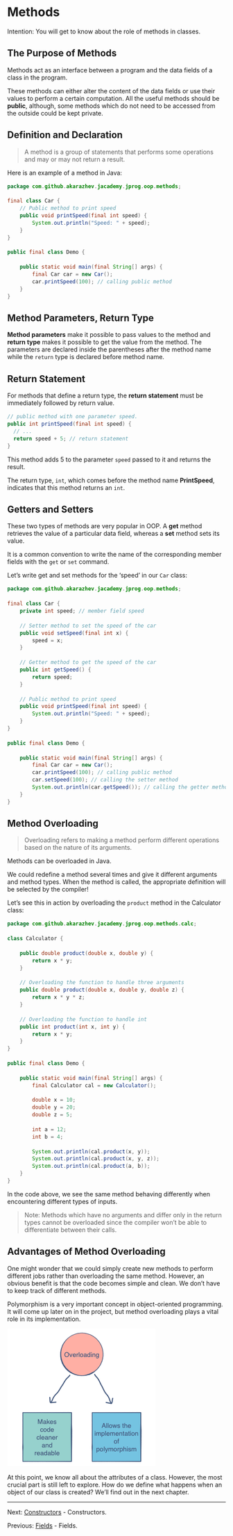 # Methods

Intention: You will get to know about the role of methods in classes.

## The Purpose of Methods

Methods act as an interface between a program and the data fields of a class in the program.

These methods can either alter the content of the data fields or use their values to perform a certain computation. 
All the useful methods should be <b>public</b>, although, some methods which do not need to be accessed from the outside 
could be kept private.

## Definition and Declaration

> A method is a group of statements that performs some operations and may or may not return a result.

Here is an example of a method in Java:

```java
package com.github.akarazhev.jacademy.jprog.oop.methods;

final class Car {
    // Public method to print speed
    public void printSpeed(final int speed) {
        System.out.println("Speed: " + speed);
    }
}

public final class Demo {

    public static void main(final String[] args) {
        final Car car = new Car();
        car.printSpeed(100); // calling public method
    }
}
```

## Method Parameters, Return Type

<b>Method parameters</b> make it possible to pass values to the method and <b>return type</b> makes it possible 
to get the value from the method. The parameters are declared inside the parentheses after the method name while 
the `return` type is declared before method name.

## Return Statement

For methods that define a return type, the <b>return statement</b> must be immediately followed by return value.

```java
// public method with one parameter speed.
public int printSpeed(final int speed) {
  // ...
  return speed + 5; // return statement
}
```

This method adds 5 to the parameter `speed` passed to it and returns the result.

The return type, `int`, which comes before the method name <b>PrintSpeed</b>, indicates that this method returns an `int`.

## Getters and Setters

These two types of methods are very popular in OOP. A <b>get</b> method retrieves the value of a particular data field, 
whereas a <b>set</b> method sets its value.

It is a common convention to write the name of the corresponding member fields with the `get` or `set` command.

Let’s write get and set methods for the ‘speed’ in our `Car` class:

```java
package com.github.akarazhev.jacademy.jprog.oop.methods;

final class Car {
    private int speed; // member field speed

    // Setter method to set the speed of the car
    public void setSpeed(final int x) {
        speed = x;
    }

    // Getter method to get the speed of the car
    public int getSpeed() {
        return speed;
    }

    // Public method to print speed
    public void printSpeed(final int speed) {
        System.out.println("Speed: " + speed);
    }
}

public final class Demo {

    public static void main(final String[] args) {
        final Car car = new Car();
        car.printSpeed(100); // calling public method
        car.setSpeed(100); // calling the setter method
        System.out.println(car.getSpeed()); // calling the getter method
    }
}
```

## Method Overloading

> Overloading refers to making a method perform different operations based on the nature of its arguments.

Methods can be overloaded in Java.

We could redefine a method several times and give it different arguments and method types. When the method is called, 
the appropriate definition will be selected by the compiler!

Let’s see this in action by overloading the `product` method in the Calculator class:

```java
package com.github.akarazhev.jacademy.jprog.oop.methods.calc;

class Calculator {

    public double product(double x, double y) {
        return x * y;
    }

    // Overloading the function to handle three arguments
    public double product(double x, double y, double z) {
        return x * y * z;
    }

    // Overloading the function to handle int
    public int product(int x, int y) {
        return x * y;
    }
}

public final class Demo {

    public static void main(final String[] args) {
        final Calculator cal = new Calculator();

        double x = 10;
        double y = 20;
        double z = 5;

        int a = 12;
        int b = 4;

        System.out.println(cal.product(x, y));
        System.out.println(cal.product(x, y, z));
        System.out.println(cal.product(a, b));
    }
}
```

In the code above, we see the same method behaving differently when encountering different types of inputs.

> Note: Methods which have no arguments and differ only in the return types cannot be overloaded since the compiler 
> won’t be able to differentiate between their calls.

## Advantages of Method Overloading

One might wonder that we could simply create new methods to perform different jobs rather than overloading the same 
method. However, an obvious benefit is that the code becomes simple and clean. We don’t have to keep track of different 
methods.

Polymorphism is a very important concept in object-oriented programming. It will come up later on in the project, 
but method overloading plays a vital role in its implementation.

![alt text](../../etc/oop/overloading.png "Overloading")

At this point, we know all about the attributes of a class. However, the most crucial part is still left to explore. 
How do we define what happens when an object of our class is created? We’ll find out in the next chapter.

<hr>

Next: [Constructors](constructors.md "Constructors") - Constructors.

Previous: [Fields](fields.md "Fields") - Fields.